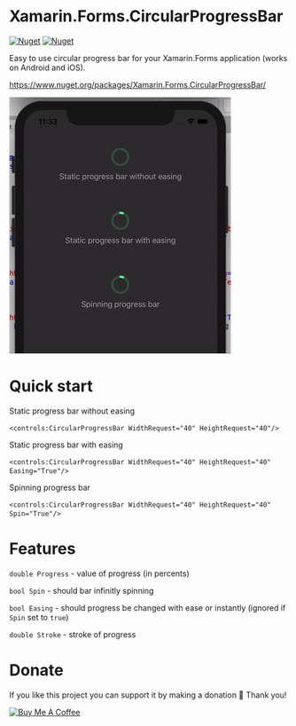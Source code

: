 # Xamarin.Forms.CircularProgressBar

<a href="https://www.nuget.org/packages/Xamarin.Forms.CircularProgressBar/"><img alt="Nuget" src="https://img.shields.io/nuget/v/Xamarin.Forms.CircularProgressBar"></a> <a href="https://www.nuget.org/packages/Xamarin.Forms.CircularProgressBar/"><img alt="Nuget" src="https://img.shields.io/nuget/dt/Xamarin.Forms.CircularProgressBar"></a>

Easy to use circular progress bar for your Xamarin.Forms application (works on Android and iOS).

https://www.nuget.org/packages/Xamarin.Forms.CircularProgressBar/

<img src="https://github.com/VictorKochetkov/Xamarin.Forms.CircularProgressBar/blob/master/github/showcase.gif?raw=true" alt="showcase">

# Quick start
Static progress bar without easing

```xaml
<controls:CircularProgressBar WidthRequest="40" HeightRequest="40"/>
```

Static progress bar with easing

```xaml
<controls:CircularProgressBar WidthRequest="40" HeightRequest="40" Easing="True"/>
```

Spinning progress bar

```xaml
<controls:CircularProgressBar WidthRequest="40" HeightRequest="40" Spin="True"/>
```

# Features
`double Progress` - value of progress (in percents)

`bool Spin` - should bar infinitly spinning

`bool Easing` - should progress be changed with ease or instantly (ignored if `Spin` set to `true`)

`double Stroke` - stroke of progress

# Donate

If you like this project you can support it by making a donation 🤗 Thank you!

<a href="https://www.buymeacoffee.com/bananadev" target="_blank"><img src="https://www.buymeacoffee.com/assets/img/custom_images/orange_img.png" alt="Buy Me A Coffee"></a>
